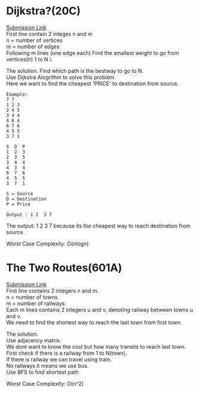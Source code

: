 # Dijkstra?(20C)
[Submission Link](http://codeforces.com/contest/20/submission/45752088)\
First line contain 2 integes n and m\
n = number of vertices\
m = number of edges\
Following m lines (one edge each)
Find the smallest weight to go from vertices(n) 1 to N.\

The solution.
Find which path is the bestway to go to N.\
Use Dijkstra Alogrithm to solve this problem.\
Here we want to find the cheapest 'PRICE' to destination from source.
```
Example: 
7 7
1 2 3
2 4 5
3 4 4
4 6 4
6 7 6
4 5 5
3 7 1

S  D  P
1  2  3
2  3  5
3  4  4
4  3  4
6  7  6
4  5  5
3  7  1

S = Source
D = Destination
P = Price

Output : 1 2  3 7
```
The output: 1 2 3 7 because its the cheapest way to reach destination from source.

Worst Case Complexity: O(nlogn)

# The Two Routes(601A)
[Submission Link](http://codeforces.com/contest/601/submission/45752362)\
First line contains 2 integers n and m.\
n = number of towns.\
m = number of railways.\
Each m lines contains 2 integers u and v, denoting railway between towns u and v.\
We need to find the shortest way to reach the last town from first town.

The solution.\
Use adjacency matrix.\
We dont want to know the cost but how many transits to reach last town.
First check if there is a railway from 1 to N(town).\
If there is railway we can travel using train.\
No railways it means we use bus.\
Use BFS to find shortest path

Worst Case Complexity: O(n^2)
